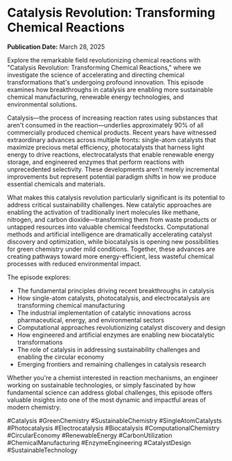 # Catalysis Revolution: Transforming Chemical Reactions

**Publication Date:** March 28, 2025

Explore the remarkable field revolutionizing chemical reactions with "Catalysis Revolution: Transforming Chemical Reactions," where we investigate the science of accelerating and directing chemical transformations that's undergoing profound innovation. This episode examines how breakthroughs in catalysis are enabling more sustainable chemical manufacturing, renewable energy technologies, and environmental solutions.

Catalysis—the process of increasing reaction rates using substances that aren't consumed in the reaction—underlies approximately 90% of all commercially produced chemical products. Recent years have witnessed extraordinary advances across multiple fronts: single-atom catalysts that maximize precious metal efficiency, photocatalysts that harness light energy to drive reactions, electrocatalysts that enable renewable energy storage, and engineered enzymes that perform reactions with unprecedented selectivity. These developments aren't merely incremental improvements but represent potential paradigm shifts in how we produce essential chemicals and materials.

What makes this catalysis revolution particularly significant is its potential to address critical sustainability challenges. New catalytic approaches are enabling the activation of traditionally inert molecules like methane, nitrogen, and carbon dioxide—transforming them from waste products or untapped resources into valuable chemical feedstocks. Computational methods and artificial intelligence are dramatically accelerating catalyst discovery and optimization, while biocatalysis is opening new possibilities for green chemistry under mild conditions. Together, these advances are creating pathways toward more energy-efficient, less wasteful chemical processes with reduced environmental impact.

The episode explores:
- The fundamental principles driving recent breakthroughs in catalysis
- How single-atom catalysts, photocatalysis, and electrocatalysis are transforming chemical manufacturing
- The industrial implementation of catalytic innovations across pharmaceutical, energy, and environmental sectors
- Computational approaches revolutionizing catalyst discovery and design
- How engineered and artificial enzymes are enabling new biocatalytic transformations
- The role of catalysis in addressing sustainability challenges and enabling the circular economy
- Emerging frontiers and remaining challenges in catalysis research

Whether you're a chemist interested in reaction mechanisms, an engineer working on sustainable technologies, or simply fascinated by how fundamental science can address global challenges, this episode offers valuable insights into one of the most dynamic and impactful areas of modern chemistry.

#Catalysis #GreenChemistry #SustainableChemistry #SingleAtomCatalysts #Photocatalysis #Electrocatalysis #Biocatalysis #ComputationalChemistry #CircularEconomy #RenewableEnergy #CarbonUtilization #ChemicalManufacturing #EnzymeEngineering #CatalystDesign #SustainableTechnology 